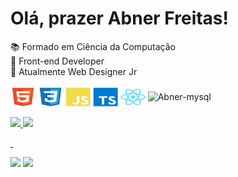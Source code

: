 # Olá, prazer Abner Freitas!

<div>
📚 Formado em Ciência da Computação<br>
🎯 Front-end Developer<br>
💼 Atualmente Web Designer Jr
</div>

<div style="display: inline_block"><br>
  <img align="center" alt="Abner-HTML" height="30" width="40" src="https://raw.githubusercontent.com/devicons/devicon/master/icons/html5/html5-original.svg">
  <img align="center" alt="Abner-CSS" height="30" width="40" src="https://raw.githubusercontent.com/devicons/devicon/master/icons/css3/css3-original.svg">
  <img align="center" alt="Abner-Js" height="30" width="40" src="https://raw.githubusercontent.com/devicons/devicon/master/icons/javascript/javascript-plain.svg">
  <img align="center" alt="Abner-Ts" height="30" width="40" src="https://raw.githubusercontent.com/devicons/devicon/master/icons/typescript/typescript-plain.svg">
  <img align="center" alt="Abner-React" height="30" width="40" src="https://raw.githubusercontent.com/devicons/devicon/master/icons/react/react-original.svg">
  <img align="center" alt="Abner-mysql" height="60" width="60" src="https://cdn.jsdelivr.net/gh/devicons/devicon/icons/mysql/mysql-original-wordmark.svg" /> 
 </div>
&nbsp;

<div>
<a href="https://github.com/abnerfrs">
<img height="180em" src="https://github-readme-stats.vercel.app/api?username=abnerfrs&rank_icon=github"/>
<img height="180em" src="https://github-readme-stats.vercel.app/api/top-langs/?username=abnerfrs&layout=compact"/>
</div>

&nbsp;

<div>
   <a href="https://www.linkedin.com/in/abner-freitas-b1281a1a1/?lipi=urn%3Ali%3Apage%3Ad_flagship3_feed%3BfVY3EAwdRHKh6LnPKBUqvg%3D%3D" target="_blank" class="ticks"><img src="https://img.shields.io/badge/-LinkedIn-%230077B5?style=for-the-badge&logo=linkedin&logoColor=white" target="_blank"></a> 
  <a href = "mailto:freitasabner12@gmail.com"><img src="https://img.shields.io/badge/-Gmail-%23333?style=for-the-badge&logo=gmail&logoColor=white" target="_blank"></a>
 </div>
